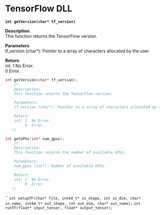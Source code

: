# TensorFlow DLL


**`int getVersion(char* tf_version)`**

**Description**<br>
This function returns the TensorFlow version. <br>

**Parameters**<br>
tf_version (char*): Pointer to a array of characters allocated by the user
    
**Return** <br>
int: 1  No Error. <br>
     0  Error.


```c
int getVersion(char* tf_version);
    /*
    Description:
    This function returns the TensorFlow version. 

    Parameters:
    tf_version (char*): Pointer to a array of characters allocated by the user.

    Return:
    int: 1  No Error.
         0  Error.
   */
```

```c
int getGPUs(int* num_gpus);
    /*
    Description:
    This function returns the number of available GPUs. 

    Parameters:
    num_gpus (int*): Number of available GPUs.

    Return:
    int: 1  No Error.
         0  Error.
   */
```

``
`int setupTF(char* file, int64_t* in_shape, int in_dim, char* in_name, int64_t* out_shape, int out_dim, char* out_name);`
`int runTF(float* input_tensor, float* output_tensor);`

